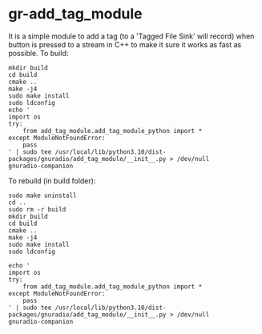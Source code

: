 # gr-add_tag_module
It is a simple module to add a tag (to a 'Tagged File Sink' will record) when button is pressed to a stream in C++ to make it sure it works as fast as possible.
To build:
```
mkdir build 
cd build 
cmake .. 
make -j4 
sudo make install 
sudo ldconfig
echo '
import os
try:
    from add_tag_module.add_tag_module_python import *
except ModuleNotFoundError:
    pass
' | sudo tee /usr/local/lib/python3.10/dist-packages/gnuradio/add_tag_module/__init__.py > /dev/null
gnuradio-companion
```


To rebuild (in build folder):
```
sudo make uninstall
cd ..
sudo rm -r build
mkdir build 
cd build 
cmake .. 
make -j4 
sudo make install 
sudo ldconfig

echo '
import os
try:
    from add_tag_module.add_tag_module_python import *
except ModuleNotFoundError:
    pass
' | sudo tee /usr/local/lib/python3.10/dist-packages/gnuradio/add_tag_module/__init__.py > /dev/null
gnuradio-companion
```
